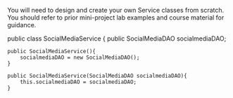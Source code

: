 You will need to design and create your own Service classes from scratch.
You should refer to prior mini-project lab examples and course material for guidance.




public class SocialMediaService {
    public SocialMediaDAO socialmediaDAO;

    public SocialMediaService(){
        socialmediaDAO = new SocialMediaDAO();
    }

    public SocialMediaService(SocialMediaDAO socialmediaDAO){
        this.socialmediaDAO = socialmediaDAO;
    }
